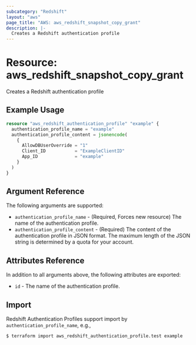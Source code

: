 ```yaml
---
subcategory: "Redshift"
layout: "aws"
page_title: "AWS: aws_redshift_snapshot_copy_grant"
description: |-
  Creates a Redshift authentication profile
---
```


# Resource: aws_redshift_snapshot_copy_grant

Creates a Redshift authentication profile

## Example Usage

```terraform
resource "aws_redshift_authentication_profile" "example" {
  authentication_profile_name = "example"
  authentication_profile_content = jsonencode(
    {
      AllowDBUserOverride = "1"
      Client_ID           = "ExampleClientID"
      App_ID              = "example"
    }
  )
}
```

## Argument Reference

The following arguments are supported:

* `authentication_profile_name` - (Required, Forces new resource) The name of the authentication profile.
* `authentication_profile_content` - (Required) The content of the authentication profile in JSON format. The maximum length of the JSON string is determined by a quota for your account.

## Attributes Reference

In addition to all arguments above, the following attributes are exported:

* `id` - The name of the authentication profile.

## Import

Redshift Authentication Profiles support import by `authentication_profile_name`, e.g.,

```console
$ terraform import aws_redshift_authentication_profile.test example
```
